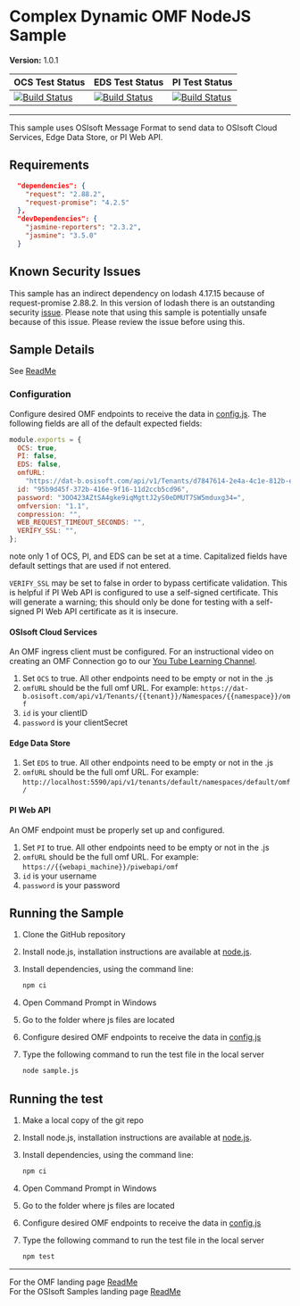 # Complex Dynamic OMF NodeJS Sample

**Version:** 1.0.1

| OCS Test Status                                                                                                                                                                                                | EDS Test Status                                                                                                                                                                                                | PI Test Status                                                                                                                                                                                                    |
| -------------------------------------------------------------------------------------------------------------------------------------------------------------------------------------------------------------- | -------------------------------------------------------------------------------------------------------------------------------------------------------------------------------------------------------------- | ----------------------------------------------------------------------------------------------------------------------------------------------------------------------------------------------------------------- |
| [![Build Status](https://dev.azure.com/osieng/engineering/_apis/build/status/product-readiness/OMF/OMF_DC_nodeJS?jobName=Tests_OCS)](https://dev.azure.com/osieng/engineering/_build/latest?definitionId=1507) | [![Build Status](https://dev.azure.com/osieng/engineering/_apis/build/status/product-readiness/OMF/OMF_DC_nodeJS?jobName=Tests_EDS)](https://dev.azure.com/osieng/engineering/_build/latest?definitionId=1507) | [![Build Status](https://dev.azure.com/osieng/engineering/_apis/build/status/product-readiness/OMF/OMF_DC_nodeJS?jobName=Tests_OnPrem)](https://dev.azure.com/osieng/engineering/_build/latest?definitionId=1507) |

---

This sample uses OSIsoft Message Format to send data to OSIsoft Cloud Services, Edge Data Store, or PI Web API.

## Requirements

```json
  "dependencies": {
    "request": "2.88.2",
    "request-promise": "4.2.5"
  },
  "devDependencies": {
    "jasmine-reporters": "2.3.2",
    "jasmine": "3.5.0"
  }
```

## Known Security Issues

This sample has an indirect dependency on lodash 4.17.15 because of request-promise 2.88.2. In this version of lodash there is an outstanding security [issue](https://hackerone.com/reports/670779). Please note that using this sample is potentially unsafe because of this issue. Please review the issue before using this.

## Sample Details

See [ReadMe](../)

### Configuration

Configure desired OMF endpoints to receive the data in [config.js](.\config.js]).
The following fields are all of the default expected fields:

```js
module.exports = {
  OCS: true,
  PI: false,
  EDS: false,
  omfURL:
    "https://dat-b.osisoft.com/api/v1/Tenants/d7847614-2e4a-4c1e-812b-e8de5fd06a0f/Namespaces/SampleTesting/omf",
  id: "95b9d45f-372b-416e-9f16-11d2ccb5cd96",
  password: "3OO423AZtSA4gke9iqMgttJ2yS0eDMUT7SW5mduxg34=",
  omfversion: "1.1",
  compression: "",
  WEB_REQUEST_TIMEOUT_SECONDS: "",
  VERIFY_SSL: "",
};
```

note only 1 of OCS, PI, and EDS can be set at a time.
Capitalized fields have default settings that are used if not entered.

`VERIFY_SSL` may be set to false in order to bypass certificate validation. This is helpful if PI Web API is configured to use a self-signed certificate. This will generate a warning; this should only be done for testing with a self-signed PI Web API certificate as it is insecure.

#### OSIsoft Cloud Services

An OMF ingress client must be configured. For an instructional video on creating an OMF Connection go to our [You Tube Learning Channel](https://www.youtube.com/watch?v=52lAnkGC1IM).

1. Set `OCS` to true. All other endpoints need to be empty or not in the .js
1. `omfURL` should be the full omf URL. For example: `https://dat-b.osisoft.com/api/v1/Tenants/{{tenant}}/Namespaces/{{namespace}}/omf`
1. `id` is your clientID
1. `password` is your clientSecret

#### Edge Data Store

1. Set `EDS` to true. All other endpoints need to be empty or not in the .js
1. `omfURL` should be the full omf URL. For example: `http://localhost:5590/api/v1/tenants/default/namespaces/default/omf/`

#### PI Web API

An OMF endpoint must be properly set up and configured.

1. Set `PI` to true. All other endpoints need to be empty or not in the .js
1. `omfURL` should be the full omf URL. For example: `https://{{webapi_machine}}/piwebapi/omf`
1. `id` is your username
1. `password` is your password

## Running the Sample

1. Clone the GitHub repository
1. Install node.js, installation instructions are available at [node.js](https://nodejs.org/en/).
1. Install dependencies, using the command line:

   ```bash
   npm ci
   ```

1. Open Command Prompt in Windows
1. Go to the folder where js files are located
1. Configure desired OMF endpoints to receive the data in [config.js](.\config.js])
1. Type the following command to run the test file in the local server

   ```bash
   node sample.js
   ```

## Running the test

1. Make a local copy of the git repo
1. Install node.js, installation instructions are available at [node.js](https://nodejs.org/en/).
1. Install dependencies, using the command line:

   ```bash
   npm ci
   ```

1. Open Command Prompt in Windows
1. Go to the folder where js files are located
1. Configure desired OMF endpoints to receive the data in [config.js](.\config.js])
1. Type the following command to run the test file in the local server

   ```bash
   npm test
   ```

---

For the OMF landing page [ReadMe](../../../)  
For the OSIsoft Samples landing page [ReadMe](https://github.com/osisoft/OSI-Samples)
